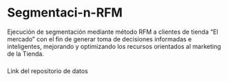 # Segmentaci-n-RFM
Ejecución de segmentación mediante método  RFM a clientes de tienda “El mercado” con el  fin de generar toma de decisiones informadas  e inteligentes, mejorando y optimizando los  recursos orientados al marketing de la Tienda. 
###
Link del repositorio de datos
